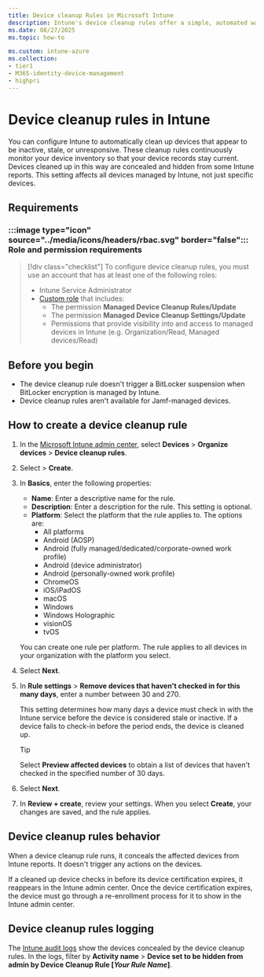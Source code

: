 ```yaml
---
title: Device cleanup Rules in Microsoft Intune
description: Intune's device cleanup rules offer a simple, automated way to ensure that only actively managed devices remain visible in the admin center. Learn more about device cleanup rules and how to configure them.
ms.date: 08/27/2025
ms.topic: how-to

ms.custom: intune-azure
ms.collection:
- tier1
- M365-identity-device-management
- highpri
---
```


# Device cleanup rules in Intune

<!--
Managing a dynamic fleet of devices across an organization can be a daunting task for IT professionals. As devices come and go—whether due to upgrades, user turnover, or inactivity—keeping the Microsoft Intune admin center clean and accurate becomes essential. That's where Intune's device cleanup rules come into play.

For IT professionals managing diverse environments, keeping the device inventory clean is essential for operational clarity, security hygiene, and compliance. Intune's cleanup rules offer a simple, automated way to ensure that only actively managed devices remain visible in the admin center.

Cleanup rules are automated policies in Microsoft Intune that remove device records from the admin console when those devices haven't checked in for a defined period (e.g., 90 days). These rules do not trigger a wipe or retire action. Instead, they simply hide the device record from the Intune portal and reports.

Even after removal, the device remains encrypted (e.g., via BitLocker) and present in Microsoft Entra ID, ensuring that the security posture is preserved.

From portal:

Create rules to remove Intune-enrolled devices that are inactive or unresponsive. These rules are applied every 24 hours. Once a device checks in again, it will still be enrolled without further action from you.

Under **Rule settings**, configure the number of days (30-270).

Description: "Once you create the rule, all devices inactive for the number of days you set will be removed from Intune. Intune will keep removing devices that are inactive for that number of days."


From blog:

"Device clean-up rules provides the ability to configure the automatic cleanup rule for the devices that are inactive, orphaned and have not checked in recently. The rule allows administrators to choose between 30 and 270 days to remove the inactive device records from Intune automatically.

For configuring the rule in the environment, navigate to the Devices blade in Microsoft Endpoint Manager admin center and click on Device clean-up rules. Administrator will be able to enable the cleanup rule to delete the devices that have not checked in for {X} days (30-270).


What happens behind the scenes for Device Clean-up rules?

After the Intune Service Administrator enables the rule, Intune services run a background job every few hours to remove all applicable devices from the Intune portal and they will not show up in any Intune blade or device list anymore. The device removal is only applicable to Intune portal and devices do not get removed from Azure AD. Azure AD tenant administrator has  to perform the device cleanup task in Azure AD portal to remove the stale record permanently.


What device types get affected from this device clean-up?

Device cleanup rules are applicable for Android, IOS, Windows, MacOS and Linux. The devices that were unable (user abandonment, etc.) to complete the enrollment process are also cleaned up as well.

Does this device clean-up rule perform device wipe or retire?

No, this automatic rule only removes the devices from the Intune portal which are orphaned devices. It means these devices are no longer checking in with the service for the last x days chosen by the administrator before getting removed from the Intune portal.


Is it possible to have devices removed by  the device clean-up rule to come back in some scenarios?

Yes, it is possible that some devices can come back in the Intune portal as there is a service criterion to auto-recover the cleaned-up devices if they successfully check-in to the Intune service subsequently. The purpose of this behavior is to recover devices owned by the employees that took a long leave (e.g., Extended vacation, sabbatical, maternity leaves) and the devices were not communicating with the service during their absence. The threshold for devices to show up in the Intune portal is 180 days provided the Intune device certificate is not expired. Please note that Intune service only does the soft delete of inactive device records and the records are still preserved at the backend for certain period to enable such auto recovery.
-->

You can configure Intune to automatically clean up devices that appear to be inactive, stale, or unresponsive. These cleanup rules continuously monitor your device inventory so that your device records stay current. Devices cleaned up in this way are concealed and hidden from some Intune reports. This setting affects all devices managed by Intune, not just specific devices.

## Requirements

### :::image type="icon" source="../media/icons/headers/rbac.svg" border="false"::: Role and permission requirements

> [!div class="checklist"]
> To configure device cleanup rules, you must use an account that has at least one of the following roles:
>
> - Intune Service Administrator
> - [Custom role][INT-RC] that includes:
>   - The permission **Managed Device Cleanup Rules/Update**
>   - The permission **Managed Device Cleanup Settings/Update**
>   - Permissions that provide visibility into and access to managed devices in Intune (e.g. Organization/Read, Managed devices/Read)

## Before you begin

- The device cleanup rule doesn't trigger a BitLocker suspension when BitLocker encryption is managed by Intune.
- Device cleanup rules aren't available for Jamf-managed devices.

## How to create a device cleanup rule

1. In the [Microsoft Intune admin center][INT-AC], select **Devices** > **Organize devices** > **Device cleanup rules**.
1. Select > **Create**.
1. In **Basics**, enter the following properties:

    - **Name**: Enter a descriptive name for the rule.
    - **Description**: Enter a description for the rule. This setting is optional.
    - **Platform**: Select the platform that the rule applies to. The options are:
        - All platforms
        - Android (AOSP)
        - Android (fully managed/dedicated/corporate-owned work profile)
        - Android (device administrator)
        - Android (personally-owned work profile)
        - ChromeOS
        - iOS/iPadOS
        - macOS
        - Windows
        - Windows Holographic
        - visionOS
        - tvOS
    
    You can create one rule per platform. The rule applies to all devices in your organization with the platform you select.

1. Select **Next**.
1. In **Rule settings** > **Remove devices that haven't checked in for this many days**, enter a number between 30 and 270.

    This setting determines how many days a device must check in with the Intune service before the device is considered stale or inactive. If a device fails to check-in before the period ends, the device is cleaned up.

    > [!TIP]
    > Select **Preview affected devices** to obtain a list of devices that haven't checked in the specified number of 30 days.

1. Select **Next**.
1. In **Review + create**, review your settings. When you select **Create**, your changes are saved, and the rule applies.

## Device cleanup rules behavior

When a device cleanup rule runs, it conceals the affected devices from Intune reports. It doesn't trigger any actions on the devices.

If a cleaned up device checks in before its device certification expires, it reappears in the Intune admin center. Once the device certification expires, the device must go through a re-enrollment process for it to show in the Intune admin center.

## Device cleanup rules logging

The [Intune audit logs](../fundamentals/monitor-audit-logs.md) show the devices concealed by the device cleanup rules. In the logs, filter by **Activity name** > **Device set to be hidden from admin by Device Cleanup Rule [*Your Rule Name*]**.

<!--links-->

<!-- admin center links -->

[INT-AC]: https://go.microsoft.com/fwlink/?linkid=2109431
[INT-ALLD]: https://go.microsoft.com/fwlink/?linkid=2333814

<!-- role links -->

[INT-R1]: /intune/intune-service/fundamentals/role-based-access-control-reference#help-desk-operator
[INT-R2]: /intune/intune-service/fundamentals/role-based-access-control-reference#school-administrator
[INT-R4]: /intune/intune-service/fundamentals/role-based-access-control-reference#endpoint-security-manager
[INT-RC]: /intune/intune-service/fundamentals/create-custom-role